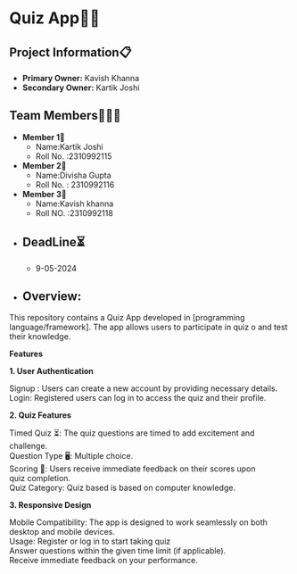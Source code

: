 # Quiz App📝🤔
## Project Information📋
 - **Primary Owner:** Kavish Khanna
 - **Secondary Owner:** Kartik Joshi
   
 ## Team Members👤👤👤

- **Member 1**👤
     - Name:Kartik Joshi
     - Roll No. :2310992115
- **Member 2**👤
     - Name:Divisha Gupta
     - Roll No. : 2310992116
- **Member 3**👤
     - Name:Kavish khanna
     - Roll NO. :2310992118
 - ## DeadLine⏳
   - 9-05-2024
- ## Overview: 
This repository contains a Quiz App developed in [programming language/framework]. The app allows users to participate in quiz o and test their knowledge.

<b>Features</b>

<b>1. User Authentication</b>

Signup : Users can create a new account by providing necessary details.    
Login: Registered users can log in to access the  quiz and their profile.

<b>2. Quiz Features</b>


Timed Quiz ⏳: The quiz questions are  timed to add excitement and challenge.  
Question Type  🖥️: Multiple choice.  
Scoring 🏅: Users receive immediate feedback on their scores upon quiz completion.  
Quiz Category: Quiz based is based on computer knowledge.

<b>3. Responsive Design</b>  

Mobile Compatibility: The app is designed to work seamlessly on both desktop and mobile devices.  
Usage: 
Register or log in to start taking quiz  
Answer questions within the given time limit (if applicable).  
Receive immediate feedback on your performance.  


